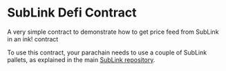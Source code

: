 # SubLink Defi Contract

A very simple contract to demonstrate how to get price feed from SubLink in an ink! contract

To use this contract, your parachain needs to use a couple of SubLink pallets, as explained in the main [SubLink repository](https://github.com/LaurentTrk/sublink).

